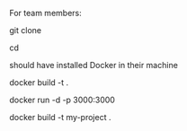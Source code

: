 For team members:

git clone <repository-url>

cd <project-directory>

should have installed Docker in their machine

docker build -t <image-name> .

docker run -d -p 3000:3000 <image-name>

<!-- to build or test -->

docker build -t my-project .
